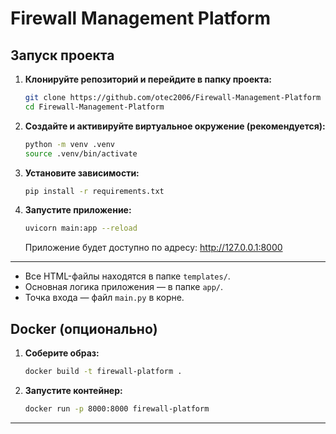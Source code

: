 # Firewall Management Platform

## Запуск проекта

1. **Клонируйте репозиторий и перейдите в папку проекта:**
   ```bash
   git clone https://github.com/otec2006/Firewall-Management-Platform
   cd Firewall-Management-Platform
   ```

2. **Создайте и активируйте виртуальное окружение (рекомендуется):**
   ```bash
   python -m venv .venv
   source .venv/bin/activate
   ```

3. **Установите зависимости:**
   ```bash
   pip install -r requirements.txt
   ```

4. **Запустите приложение:**
   ```bash
   uvicorn main:app --reload
   ```
   
   Приложение будет доступно по адресу: http://127.0.0.1:8000

---

- Все HTML-файлы находятся в папке `templates/`.
- Основная логика приложения — в папке `app/`.
- Точка входа — файл `main.py` в корне.

## Docker (опционально)

1. **Соберите образ:**
   ```bash
   docker build -t firewall-platform .
   ```
2. **Запустите контейнер:**
   ```bash
   docker run -p 8000:8000 firewall-platform
   ```

---